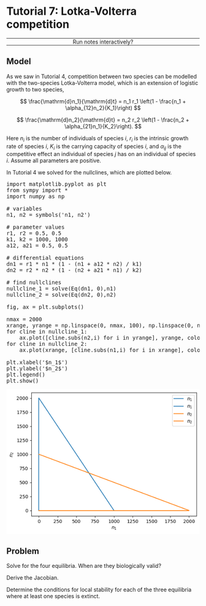 <script type="text/x-thebe-config">
  {
      requestKernel: true,
      mountActivateWidget: true,
      mountStatusWidget: true,
      binderOptions: {
      repo: "mmosmond/executable-cells",
      ref: "main",
      },
  }
</script>
<script src="https://unpkg.com/thebe@latest/lib/index.js"></script>
<link rel="stylesheet" href="https://unpkg.com/thebe@latest/lib/thebe.css">

# Tutorial 7: Lotka-Volterra competition

<hr style="margin-bottom: 0em;">
<center>
<div class="inrow">
	Run notes interactively?
	<div style="float: left;" class="thebe-activate"></div>
	<div class="thebe-status"></div>
</div>
</center>
<hr style="margin-top: 0em;">

## Model

As we saw in Tutorial 4, competition between two species can be modelled with the two-species Lotka-Volterra model, which is an extension of logistic growth to two species,

$$
\frac{\mathrm{d}n_1}{\mathrm{d}t} = n_1 r_1 \left(1 - \frac{n_1 + \alpha_{12}n_2}{K_1}\right)
$$

$$
\frac{\mathrm{d}n_2}{\mathrm{d}t} = n_2 r_2 \left(1 - \frac{n_2 + \alpha_{21}n_1}{K_2}\right).
$$

Here $n_i$ is the number of individuals of species $i$, $r_i$ is the intrinsic growth rate of species $i$, $K_i$ is the carrying capacity of species $i$, and $\alpha_{ij}$ is the competitive effect an individual of species $j$ has on an individual of species $i$. Assume all parameters are positive.

In Tutorial 4 we solved for the nullclines, which are plotted below.


<pre data-executable="true" data-language="python">
import matplotlib.pyplot as plt
from sympy import *
import numpy as np

# variables
n1, n2 = symbols('n1, n2')

# parameter values
r1, r2 = 0.5, 0.5
k1, k2 = 1000, 1000
a12, a21 = 0.5, 0.5

# differential equations
dn1 = r1 * n1 * (1 - (n1 + a12 * n2) / k1)
dn2 = r2 * n2 * (1 - (n2 + a21 * n1) / k2)

# find nullclines
nullcline_1 = solve(Eq(dn1, 0),n1)
nullcline_2 = solve(Eq(dn2, 0),n2)

fig, ax = plt.subplots()

nmax = 2000
xrange, yrange = np.linspace(0, nmax, 100), np.linspace(0, nmax, 100)
for cline in nullcline_1:
    ax.plot([cline.subs(n2,i) for i in yrange], yrange, color=plt.cm.tab10(0), label='$n_1$')
for cline in nullcline_2:
    ax.plot(xrange, [cline.subs(n1,i) for i in xrange], color=plt.cm.tab10(1), label='$n_2$')

plt.xlabel('$n_1$')
plt.ylabel('$n_2$')
plt.legend()
plt.show()
</pre>


    
![png](tutorial-07_files/tutorial-07_2_0.png)
    


## Problem

Solve for the four equilibria. When are they biologically valid?

Derive the Jacobian.

Determine the conditions for local stability for each of the three equilibria where at least one species is extinct.


<pre data-executable="true" data-language="python">

</pre>
